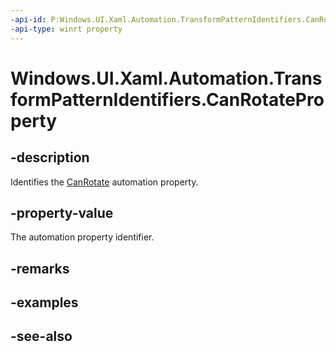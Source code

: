 ```yaml
---
-api-id: P:Windows.UI.Xaml.Automation.TransformPatternIdentifiers.CanRotateProperty
-api-type: winrt property
---
```


<!-- Property syntax
public Windows.UI.Xaml.Automation.AutomationProperty CanRotateProperty { get; }
-->

# Windows.UI.Xaml.Automation.TransformPatternIdentifiers.CanRotateProperty

## -description
Identifies the [CanRotate](../windows.ui.xaml.automation.provider/itransformprovider_canrotate.md) automation property.



## -property-value
The automation property identifier.

## -remarks

## -examples

## -see-also
